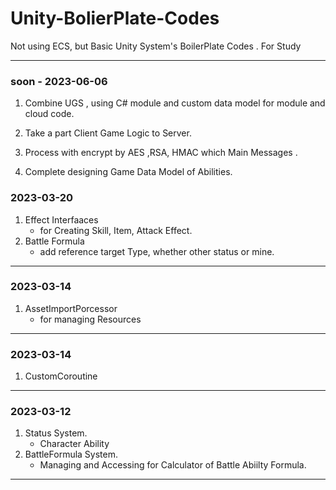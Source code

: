 # Unity-BolierPlate-Codes
Not using ECS, but Basic Unity System's BoilerPlate Codes . For Study

---

### soon - 2023-06-06
1. Combine UGS , using C# module and custom data model for module and cloud code.

2. Take a part Client Game Logic to Server.

3.  Process with encrypt by AES ,RSA, HMAC which Main Messages .

4. Complete designing Game Data Model of Abilities.


### 2023-03-20
1. Effect Interfaaces
   - for Creating Skill, Item, Attack Effect.
2. Battle Formula
   - add reference target Type,  whether other status or mine. 
---
### 2023-03-14
1. AssetImportPorcessor
   - for managing Resources
---
### 2023-03-14
1. CustomCoroutine
---
### 2023-03-12 
1. Status System.
    - Character Ability
2. BattleFormula System.
    - Managing and Accessing for Calculator of Battle Abiilty Formula.
---
